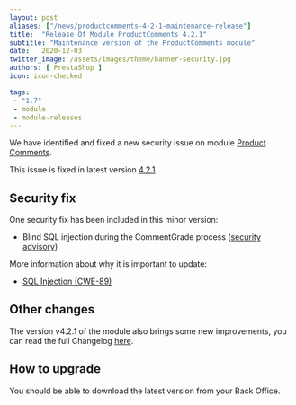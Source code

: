 ```yaml
---
layout: post
aliases: ["/news/productcomments-4-2-1-maintenance-release"]
title:  "Release Of Module ProductComments 4.2.1"
subtitle: "Maintenance version of the ProductComments module"
date:   2020-12-03
twitter_image: /assets/images/theme/banner-security.jpg
authors: [ PrestaShop ]
icon: icon-checked

tags:
 - "1.7"
 - module
 - module-releases
---
```


We have identified and fixed a new security issue on module [Product Comments](https://github.com/PrestaShop/productcomments/).

This issue is fixed in latest version [4.2.1](https://github.com/PrestaShop/productcomments/releases/tag/v4.2.1).

## Security fix

One security fix has been included in this minor version:

- Blind SQL injection during the CommentGrade process ([security advisory](https://github.com/PrestaShop/productcomments/security/advisories/GHSA-5v44-7647-xfw9))

More information about why it is important to update:
- [SQL Injection (CWE-89)](https://cwe.mitre.org/data/definitions/89.html)

## Other changes

The version v4.2.1 of the module also brings some new improvements, you can read the full Changelog [here](https://github.com/PrestaShop/productcomments/releases/tag/v4.2.1).

## How to upgrade

You should be able to download the latest version from your Back Office.
